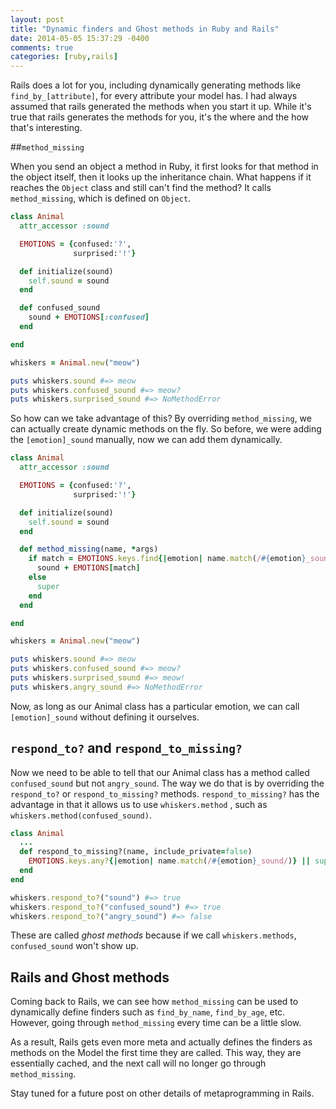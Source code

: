 ```yaml
---
layout: post
title: "Dynamic finders and Ghost methods in Ruby and Rails"
date: 2014-05-05 15:37:29 -0400
comments: true
categories: [ruby,rails]
---
```

Rails does a lot for you, including dynamically generating methods like `find_by_[attribute]`, for every attribute your model has. I had always assumed that rails generated the methods when you start it up. While it's true that rails generates the methods for you, it's the where and the how that's interesting.

##`method_missing`

When you send an object a method in Ruby, it first looks for that method in the object itself, then it looks up the inheritance chain. What happens if it reaches the `Object` class and still can't find the method? It calls `method_missing`, which is defined on `Object`. 

```ruby
class Animal
  attr_accessor :sound

  EMOTIONS = {confused:'?',
              surprised:'!'}

  def initialize(sound)
    self.sound = sound
  end

  def confused_sound
    sound + EMOTIONS[:confused]
  end

end

whiskers = Animal.new("meow")

puts whiskers.sound #=> meow
puts whiskers.confused_sound #=> meow?
puts whiskers.surprised_sound #=> NoMethodError
```
So how can we take advantage of this? By overriding `method_missing`, we can actually create dynamic methods on the fly. So before, we were adding the `[emotion]_sound` manually, now we can add them dynamically.

```ruby
class Animal
  attr_accessor :sound

  EMOTIONS = {confused:'?',
              surprised:'!'}

  def initialize(sound)
    self.sound = sound
  end

  def method_missing(name, *args)
    if match = EMOTIONS.keys.find{|emotion| name.match(/#{emotion}_sound/)}
      sound + EMOTIONS[match]
    else
      super
    end
  end

end

whiskers = Animal.new("meow")

puts whiskers.sound #=> meow
puts whiskers.confused_sound #=> meow?
puts whiskers.surprised_sound #=> meow!
puts whiskers.angry_sound #=> NoMethodError
```

Now, as long as our Animal class has a particular emotion, we can call `[emotion]_sound` without defining it ourselves. 

## `respond_to?` and `respond_to_missing?`

Now we need to be able to tell that our Animal class has a method called `confused_sound` but not `angry_sound`. The way we do that is by overriding the `respond_to?` or `respond_to_missing?` methods. `respond_to_missing?` has the advantage in that it allows us to use `whiskers.method` , such as `whiskers.method(confused_sound)`.

```ruby
class Animal
  ...
  def respond_to_missing?(name, include_private=false)
    EMOTIONS.keys.any?{|emotion| name.match(/#{emotion}_sound/)} || super
  end
end

whiskers.respond_to?("sound") #=> true
whiskers.respond_to?("confused_sound") #=> true
whiskers.respond_to?("angry_sound") #=> false
```
These are called _ghost methods_ because if we call `whiskers.methods`, `confused_sound` won't show up. 

## Rails and Ghost methods

Coming back to Rails, we can see how `method_missing` can be used to dynamically define finders such as `find_by_name`, `find_by_age`, etc. However, going through `method_missing` every time can be a little slow. 

As a result, Rails gets even more meta and actually defines the finders as methods on the Model the first time they are called. This way, they are essentially cached, and the next call will no longer go through `method_missing`. 

Stay tuned for a  future post on other details of metaprogramming in Rails. 